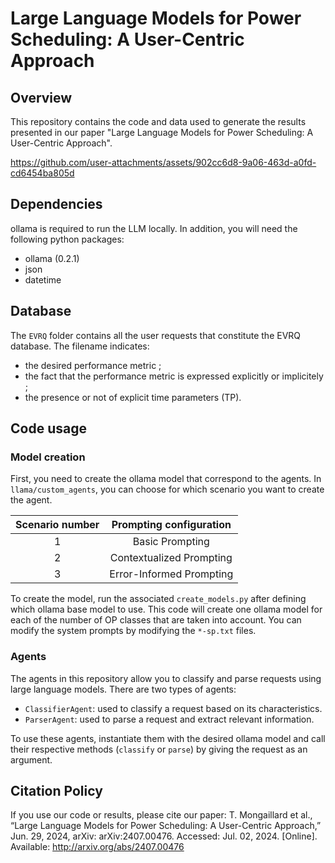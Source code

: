 # Large Language Models for Power Scheduling: A User-Centric Approach

## Overview
This repository contains the code and data used to generate the results presented in our paper "Large Language Models for Power Scheduling: A User-Centric Approach".


https://github.com/user-attachments/assets/902cc6d8-9a06-463d-a0fd-cd6454ba805d


## Dependencies
ollama is required to run the LLM locally. In addition, you will need the following python packages:
- ollama (0.2.1)
- json
- datetime

## Database
The `EVRQ` folder contains all the user requests that constitute the EVRQ database. The filename indicates:
- the desired performance metric ;
- the fact that the performance metric is expressed explicitly or implicitely ;
- the presence or not of explicit time parameters (TP).

## Code usage
### Model creation
First, you need to create the ollama model that correspond to the agents. In `llama/custom_agents`, you can choose for which scenario you want to create the agent.


| Scenario number | Prompting configuration |
|:---------------:|:-----------------------:|
| 1 | Basic Prompting |
| 2 | Contextualized Prompting |
| 3 | Error-Informed Prompting |


To create the model, run the associated `create_models.py` after defining which ollama base model to use. This code will create one ollama model for each of the number of OP classes that are taken into account.
You can modify the system prompts by modifying the `*-sp.txt` files.

### Agents
The agents in this repository allow you to classify and parse requests using large language models. There are two types of agents:

* `ClassifierAgent`: used to classify a request based on its characteristics.
* `ParserAgent`: used to parse a request and extract relevant information.

To use these agents, instantiate them with the desired ollama model and call their respective methods (`classify` or `parse`) by giving the request as an argument.

## Citation Policy
If you use our code or results, please cite our paper:
 T. Mongaillard et al., “Large Language Models for Power Scheduling: A User-Centric Approach,” Jun. 29, 2024, arXiv: arXiv:2407.00476. Accessed: Jul. 02, 2024. [Online]. Available: http://arxiv.org/abs/2407.00476
